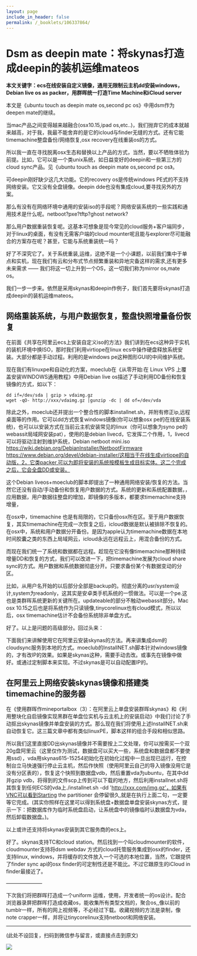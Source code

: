 ```yaml
---
layout: page
include_in_header: false
permalink: /_booklets/106337864/
---
```

Dsm as deepin mate：将skynas打造成deepin的装机运维mateos​
=====

__本文关键字：ecs在线安装自定义镜像，通用无限制云主机dd安装windows，Debian live os as packer，用群晖统一打造Time Machine和iCloud server__

本文是《ubuntu touch as deepin mate os,second pc os》中用dsm作为deepen mate的继续。

当mac产品之间变得越来越融合(osx10.15,ipad os,etc..)，我们抛弃它的成本就越来越高，对于我，我最不能舍弃的是它的icloud与finder无缝的方式。还有它能timemachine整盘备份/网络恢复,osx recovery在线重装os的方式。

所以我一直在寻找脱离osx生态和替换以上产品的方式，当然，要以不牺牲体验为前提。比如，它可以是一个类unix系统，如日益变好的deepin和一些第三方的cloud sync产品。见《ubuntu touch as deepin mate os,second pc os》。

可deepin刚好缺少这几大功能。它的recovery os是传统windows PE式的不支持网络安装。它又没有全盘镜像。deepin dde也没有集成cloud,要寻找另外的方案。

那么有没有在网络环境中通用的安装iso的手段呢？网络安装系统的一些实践和通用技术是什么呢。netboot?pxe?tftp?ghost network?

那么用户数据重装恢复呢。这基本可想象是现今常见的cloud服务+客户端同步，对于linux的桌面，有没有无需客户端的cloud mounter呢且能与explorer尽可能融合的方案存在呢？甚至，它能与系统重装统一吗？

好了不深究它了。关于系统重装,运维，这绝不是一个小课题，以前我们集中于单点和实机，现在我们有云和分布式节点频繁重装和异地灾备这样的需求,还有更多未来需求 —— 我们将这一切上升到一个OS，这一切我们称为mirror os,mate os。

我们一步一步来。依然是采用skynas和deepin作例子，我们首先要将skynas打造成deepin的装机运维mateos。

网络重装系统，与用户数据恢复，整盘快照增量备份恢复
-----

在前面《共享在阿里云ecs上安装自定义iso的方法》我们讲到在ecs这种异于实机的装机环境中换ISO，那时我们利用virtiope在linux ecs中操作硬盘释放系统安装。大部分都是手动过程。利用的是windows pe这种图形GUI的中间维护系统。

现在我们有linuxpe和自动化的方案，moeclub在《从零开始:在 Linux VPS 上覆盖安装WINDOWS通用教程》中用Debian live os描述了手动利用DD备份和恢复镜像的方式，如以下：

```
dd if=/dev/sda | gzip > vdaimg.gz
wget -qO- http://xxx/vdaimg.gz |gunzip -dc | dd of=/dev/vda
```

除此之外，moeclub还并提出一个整合性的脚本installnet.sh，并附有修正ip,远程桌面等的作用。它可以dd方式恢复windows镜像(你可以想象osx pe的在线安装系统)，也可以以安装方式在当前云主机安装常见的linux（你可以想象为syno pe的webassit局域网安装pat），使用的是debian livecd，它发挥二个作用，1，livecd可以将驱动注射到维护系统，Debian netboot mini.iso https://wiki.debian.org/DebianInstaller/NetbootFirmware https://www.debian.org/devel/debian-installer/这相当于在线生成virtiope的自动版，2，它类packer,可以为即将安装的系统按模板生成目标实体。这二个完成之后，它会全盘DD或安装。

这个Debian liveos+moeclub的脚本即提出了一种通用网络安装/恢复的方法。当然它还没有自动/手动备份和恢复用户数据的方式。系统的更新和系统配置数据，，应用数据，用户数据往整盘的增加，即镜像的多版本，都要求timemachine支持增量，

在osx中，timemachine 也是有局限的，它只备份osx所在区。至于用户数据恢复，其实timemachine在完成一次恢复之后，icloud数据是默认被排除不恢复的。在osx中，系统和用户数据分开备份。是因为apple认为timemachine数据在本地时间胶囊之类的东西上局域网云，icloud永远在远程云上，用混合备份的方式。

而现在我们统一了系统和数据都在远程。趁现在它没有像timemachine那种持续增量DD和恢复的方式，我们可以改进一下，把timemachine发展为cloud share sync的方式。用户数据和系统数据彻底分开。只要求备份某个有数据变动的分区。

比如，从用户名开始的以后部分全部是backup的。彻底分离的usr/system设计,system为readonly，这其实是安卓类手机系统的一惯做法。可以是一个pe.这也是类群晖系统更新的关键所在。updateable的部分不触动webassit部分。Mac osx 10.15之后也是将系统作为只读镜像,tinycorelinux也有cloud模式，所以以后，osx timemachine估计不会备份系统除非单盘方式。

好了。以上是问题的高级部分。回过头来：

下面我们来讲解使用它在阿里云安装skynas的方法。再来讲集成dsm的cloudsync服务到本地的方式。moeclub的InstallNET.sh脚本针对windows镜像的，才有改IP的效果。如果是skynas这种，需要手动去改。或事先在镜像中做好。或通过定制脚本来实现。不过skynas是可以自动配置IP的。

在阿里云上网络安装skynas镜像和搭建类timemachine的服务器
-----

在《使用群晖作mineportalbox（3）：在阿里云上单盘安装群晖skynas》和《利用整块化自启镜像实现黑群在单盘位实机与云主机上的安装启动》中我们讨论了手动抠出skynas镜像并单盘安装的方式。那么现在我们将使用上述InstallNET.sh来自动恢复它。这三篇文章中都有类似linuxPE，脚本这样的组合手段和相似思路。

所以我们这里直接DD出skynas镜像并不需要按上二文处理，你可以按需买一个双20g盘阿里云（这里仅作为测试，数据盘可以买大一些，系统盘和数据盘都不要使用ssd），vda用skynas615-15254初始化在初始化过程中一旦出现已运行，在控制台立马快速强行停止云主机，然后作快照（使用阿里云自己的导入镜像没用它是没有分区表的），恢复这个快照到数据盘vdb，然后重置vda为ubuntu，在其中dd并gzip vdb，将得到的文件scp上传到可以下载的地方，然后利用installnet.sh将其恢复到任何ECS的vda上./installnet.sh -dd 'http://xxx.com/img.gz'，如果有VNC可以看到Starting the partitioner 会停留很久,就是在执行上面二句，一定要等它完成。(其实你照样在这里可以得到系统盘+数据盘单盘安装skynas方式，提示一下：把数据库作为临时系统盘启动，让系统盘中的镜像临时认数据盘为vda，然后卸载数据盘。)。

以上或许还支持将skynas安装到其它服务商的ecs上。

好了。skynas支持TC和cloud station。然后找到一个叫cloudmounter的软件，cloudmounter支持将dsm webdav 方式的cloud托管服务集成到osx的finder，还支持linux, windows，并将缓存的文件放入一个可选的本地位置，当然，它跟提供了finder sync api的osx finder的可定制性还是不能比。不过它跟原生的iCloud in finder最接近了。

———————

下次我们将把群晖打造成一个uniform 运维，使用，开发者统一的os设计。配合浏览器录屏把群晖打造成收藏os，能收集所有类型文档的，聚合os,,像以前的tumblr一样，所有的网上视频等，不必经过下载。收藏视频的方法是录制，像note crapper一样，并将让tinycorelinux支持netboot和网络安装。



-----


(此处不设回复，扫码到微信参与留言，或直接点击到原文)

![](/p/106337864/qrcode.png)

<!-- Markdeep: -->
<meta charset="utf-8">
<link rel="stylesheet" href="../../res/aloha.css?">

<script src="../../res/markdeep.min.js" charset="utf-8"></script>




